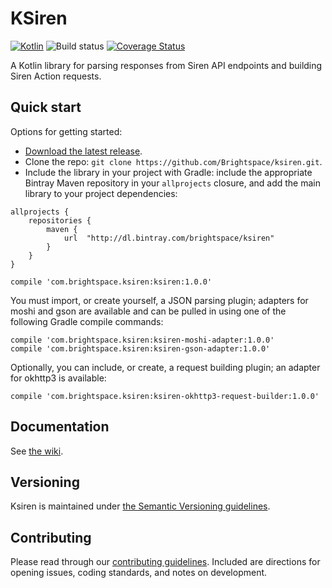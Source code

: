 # KSiren
[ ![Kotlin](https://img.shields.io/badge/Kotlin-1.1.3--2-blue.svg)](http://kotlinlang.org)
![Build status](https://travis-ci.com/Brightspace/ksiren.svg?token=bx5yfkuXAPjvTyLvsLn4&branch=master)
[![Coverage Status](https://coveralls.io/repos/github/Brightspace/ksiren/badge.svg?branch=master&t=tP7WjH)](https://coveralls.io/github/Brightspace/ksiren?branch=master)

A Kotlin library for parsing responses from Siren API endpoints and building Siren Action requests.

## Quick start

Options for getting started:

* [Download the latest release](../../releases).
* Clone the repo: `git clone https://github.com/Brightspace/ksiren.git`.
* Include the library in your project with Gradle: include the appropriate Bintray Maven repository in your `allprojects` closure, and add the main library to your project dependencies:
```
allprojects {
    repositories {
        maven {
            url  "http://dl.bintray.com/brightspace/ksiren"
        }
    }
}
```
```
compile 'com.brightspace.ksiren:ksiren:1.0.0'
```
You must import, or create yourself, a JSON parsing plugin; adapters for moshi and gson are available and can be pulled in using one of the following Gradle compile commands:
```
compile 'com.brightspace.ksiren:ksiren-moshi-adapter:1.0.0'
compile 'com.brightspace.ksiren:ksiren-gson-adapter:1.0.0'
```

Optionally, you can include, or create, a request building plugin; an adapter for okhttp3 is available:
```
compile 'com.brightspace.ksiren:ksiren-okhttp3-request-builder:1.0.0'
```

## Documentation

See [the wiki](https://github.com/Brightspace/ksiren/wiki).

## Versioning

Ksiren is maintained under [the Semantic Versioning guidelines](http://semver.org/).

## Contributing

Please read through our [contributing guidelines](CONTRIBUTING.md). Included are directions for opening issues, coding standards, and notes on development.
